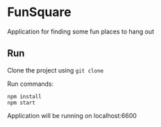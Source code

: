# FunSquare
 Application for finding some fun places to hang out

## Run
Clone the project using
`git clone`

Run commands:
```
npm install
npm start
```
Application will be running on localhost:6600